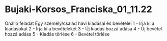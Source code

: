 # Bujaki-Korsos_Franciska_01_11.22
Önálló feladat
Egy személy/család havi kiadásai és bevételei
1 - Írja ki a kiadásokat
2 - Írja ki a bevételeket
3 - Új kiadás hozzá adása
4 - Új bevétel hozzá adása
5 - Kiadás törlése
6 - Bevétel törlése
